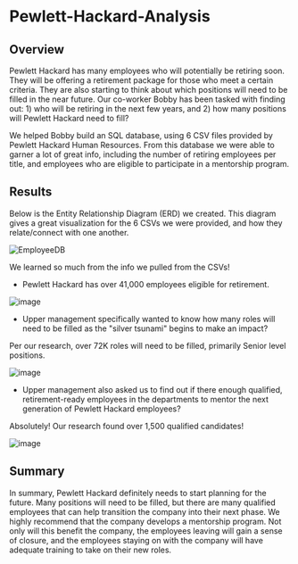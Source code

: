 # Pewlett-Hackard-Analysis

## Overview
Pewlett Hackard has many employees who will potentially be retiring soon. They will be offering a retirement package for those who meet a certain criteria. They are also
starting to think about which positions will need to be filled in the near future. Our co-worker Bobby has been tasked with finding out: 1) who will be retiring in the next few years, and 2) how many positions will Pewlett Hackard need to fill?

We helped Bobby build an SQL database, using 6 CSV files provided by Pewlett Hackard Human Resources. From this database we were able to garner a lot of great info, including the number of retiring employees per title, and employees who are eligible to participate in a mentorship program.


## Results
Below is the Entity Relationship Diagram (ERD) we created. This diagram gives a great visualization for the 6 CSVs we were provided, and how they relate/connect with one another.

![EmployeeDB](https://user-images.githubusercontent.com/93055450/159405902-62aec407-06c3-4654-9824-19feb2d498f0.png)


We learned so much from the info we pulled from the CSVs!
- Pewlett Hackard has over 41,000 employees eligible for retirement.

![image](https://user-images.githubusercontent.com/93055450/159408321-bccbc765-7e64-47cb-a522-61d29794dad0.png)


- Upper management specifically wanted to know how many roles will need to be filled as the "silver tsunami" begins to make an impact?

Per our research, over 72K roles will need to be filled, primarily Senior level positions.

![image](https://user-images.githubusercontent.com/93055450/159406617-9f3f42ca-486f-4e5e-b844-7353831bf3f5.png)


- Upper management also asked us to find out if there enough qualified, retirement-ready employees in the departments to mentor the next generation of Pewlett Hackard employees?

Absolutely! Our research found over 1,500 qualified candidates! 

![image](https://user-images.githubusercontent.com/93055450/159407408-f7574f4b-5379-4795-bb9a-48e6d6232cf7.png)


## Summary

In summary, Pewlett Hackard definitely needs to start planning for the future. Many positions will need to be filled, but there are many qualified employees that can help transition the company into their next phase. We highly recommend that the company develops a mentorship program. Not only will this benefit the company, the employees leaving will gain a sense of closure, and the employees staying on with the company will have adequate training to take on their new roles.
